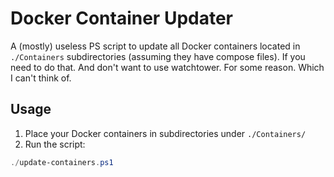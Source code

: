 # Docker Container Updater

A (mostly) useless PS script to update all Docker containers located in `./Containers` subdirectories (assuming they have compose files). If you need to do that. And don't want to use watchtower. For some reason. Which I can't think of.

## Usage

1. Place your Docker containers in subdirectories under `./Containers/`
2. Run the script:
```powershell
./update-containers.ps1
```

